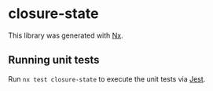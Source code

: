 # closure-state

This library was generated with [Nx](https://nx.dev).

## Running unit tests

Run `nx test closure-state` to execute the unit tests via [Jest](https://jestjs.io).
